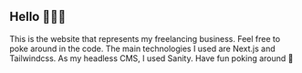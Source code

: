 ## Hello 🙋🏽‍♂️
This is the website that represents my freelancing business. Feel free to poke around in the code. The main technologies I used are Next.js and Tailwindcss. As my headless CMS, I used Sanity. Have fun poking around 🤙
